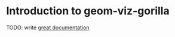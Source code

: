 # Introduction to geom-viz-gorilla

TODO: write [great documentation](http://jacobian.org/writing/what-to-write/)
